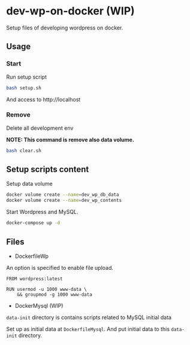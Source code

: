 # dev-wp-on-docker (WIP)

Setup files of developing wordpress on docker.



## Usage

### Start

Run setup script

```bash
bash setup.sh
```



And access to http://localhost



### Remove

Delete all development env

**NOTE: This command is remove also data volume.**

```bash
bash clear.sh
```





## Setup scripts content

Setup data volume

```bash
docker volume create --name=dev_wp_db_data
docker volume create --name=dev_wp_contents
```



Start Wordpress and MySQL.

```bash
docker-compose up -d 
```



## Files

* DockerfileWp

An option is specified to enable file upload.

```Docker
FROM wordpress:latest

RUN usermod -u 1000 www-data \
    && groupmod -g 1000 www-data
```

* DockerMysql (WIP)

`data-init` directory is contains scripts related to MySQL initial data

Set up as initial data at `DockerfileMysql`. And put initial data to this `data-init` directory.
